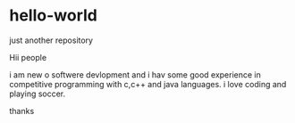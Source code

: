 # hello-world
just another repository

Hii people

i am new o softwere devlopment and i hav some good experience in competitive programming with c,c++ and java languages.
i love coding and playing soccer.

thanks
